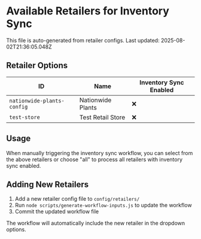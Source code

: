 # Available Retailers for Inventory Sync

This file is auto-generated from retailer configs. Last updated: 2025-08-02T21:36:05.048Z

## Retailer Options

| ID | Name | Inventory Sync Enabled |
|----|------|----------------------|
| `nationwide-plants-config` | Nationwide Plants | ❌ |
| `test-store` | Test Retail Store | ❌ |

## Usage

When manually triggering the inventory sync workflow, you can select from the above retailers or choose "all" to process all retailers with inventory sync enabled.

## Adding New Retailers

1. Add a new retailer config file to `config/retailers/`
2. Run `node scripts/generate-workflow-inputs.js` to update the workflow
3. Commit the updated workflow file

The workflow will automatically include the new retailer in the dropdown options.
